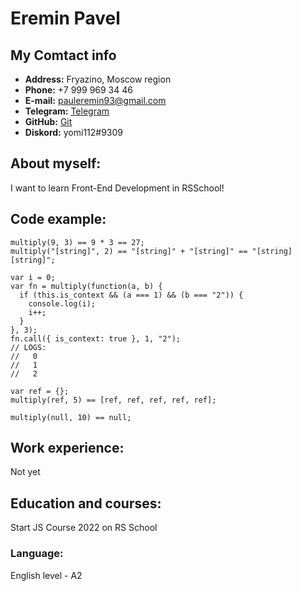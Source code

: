 # Eremin Pavel

## My Comtact info

* **Address:** Fryazino, Moscow region
* **Phone:** +7 999 969 34 46
* **E-mail:** pauleremin93@gmail.com
* **Telegram:** [Telegram](https://t.me/payomi)
* **GitHub:** [Git](https://github.com/yomi112)
* **Diskord:** yomi112#9309

## About myself:
I want to learn Front-End Development in RSSchool!

## Code example:

```
multiply(9, 3) == 9 * 3 == 27;
multiply("[string]", 2) == "[string]" + "[string]" == "[string][string]";

var i = 0;
var fn = multiply(function(a, b) {
  if (this.is_context && (a === 1) && (b === "2")) {
    console.log(i);
    i++;
  }
}, 3);
fn.call({ is_context: true }, 1, "2");
// LOGS:
//   0
//   1
//   2

var ref = {};
multiply(ref, 5) == [ref, ref, ref, ref, ref];

multiply(null, 10) == null;

```

## Work experience:
Not yet

## Education and courses:
Start JS Course 2022 on RS School

### Language:
English level - A2
